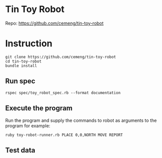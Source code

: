# Tin Toy Robot

Repo: https://github.com/cemeng/tin-toy-robot

# Instruction

```
git clone https://github.com/cemeng/tin-toy-robot
cd tin-toy-robot
bundle install
```

## Run spec
```
rspec spec/toy_robot_spec.rb --format documentation
```

## Execute the program

Run the program and supply the commands to robot as
arguments to the program for example:

```
ruby toy-robot-runner.rb PLACE 0,0,NORTH MOVE REPORT
```

## Test data

